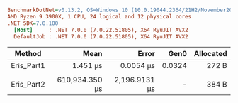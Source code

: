 ``` ini

BenchmarkDotNet=v0.13.2, OS=Windows 10 (10.0.19044.2364/21H2/November2021Update)
AMD Ryzen 9 3900X, 1 CPU, 24 logical and 12 physical cores
.NET SDK=7.0.100
  [Host]     : .NET 7.0.0 (7.0.22.51805), X64 RyuJIT AVX2
  DefaultJob : .NET 7.0.0 (7.0.22.51805), X64 RyuJIT AVX2


```
|     Method |           Mean |         Error |   Gen0 | Allocated |
|----------- |---------------:|--------------:|-------:|----------:|
| Eris_Part1 |       1.451 μs |     0.0054 μs | 0.0324 |     272 B |
|            |                |               |        |           |
| Eris_Part2 | 610,934.350 μs | 2,196.9131 μs |      - |     384 B |
